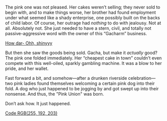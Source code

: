 <!-- title: Pink Union -->

The pink one was not pleased. Her cakes weren’t selling; they never sold to begin with, and to make things worse, her brother had found employment under what seemed like a shady enterprise, one possibly built on the backs of child labor. Of course, her outrage had _nothing_ to do with jealousy. Not at all. Absolutely not. She just needed to have a stern, civil, and totally not passive-aggressive word with the owner of this “Gacharm” business.

[How dar- Ohh, shinyyy](#embed:https://www.youtube.com/live/axlJjQQ_rzU?si=rMRISc9C7Z-8ehKp&t=1241)

But then she saw the goods being sold. Gacha, but make it _actually_ good? The pink one folded immediately. Her “cheapest cake in town” couldn’t even compete with this well-oiled, sparkly gambling machine. It was a blow to her pride, and her wallet.

Fast forward a bit, and somehow—after a drunken riverside celebration—two pink ladies found themselves welcoming a certain pink dog into their fold. A dog who just happened to be jogging by and got swept up into their nonsense. And thus, the "Pink Union" was born.

Don’t ask how. It just happened.

[Code RGB(255, 192, 203)](#embed:https://www.youtube.com/live/axlJjQQ_rzU?si=djInF_uRZINXSskz&t=10660)
